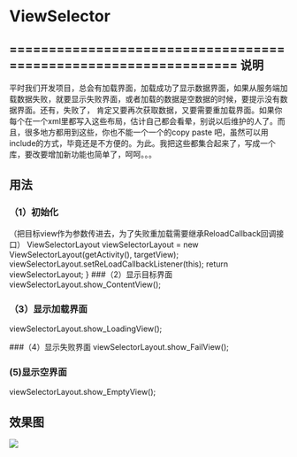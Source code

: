# ViewSelector
================================================================
说明
------------------------------------------------------------------
   平时我们开发项目，总会有加载界面，加载成功了显示数据界面，如果从服务端加载数据失败，就要显示失败界面，或者加载的数据是空数据的时候，要提示没有数据界面。还有，失败了，
肯定又要再次获取数据，又要需要重加载界面。如果你每个在一个xml里都写入这些布局，估计自己都会看晕，别说以后维护的人了。而且，很多地方都用到这些，你也不能一个一个的copy paste
吧，虽然可以用include的方式，毕竟还是不方便的。为此。我把这些都集合起来了，写成一个库，要改要增加新功能也简单了，呵呵。。。

用法
--------------------------------------------------
### （1）初始化
（把目标view作为参数传进去，为了失败重加载需要继承ReloadCallback回调接口）
ViewSelectorLayout viewSelectorLayout = new ViewSelectorLayout(getActivity(), targetView);
		viewSelectorLayout.setReLoadCallbackListener(this);
		return viewSelectorLayout;
	}
###（2）显示目标界面
 viewSelectorLayout.show_ContentView();

### （3）显示加载界面
viewSelectorLayout.show_LoadingView();

###（4）显示失败界面
 viewSelectorLayout.show_FailView();

### (5)显示空界面
viewSelectorLayout.show_EmptyView();


	
效果图
-----------------------------------------------------------	
![](http://www.apkbus.com/data/attachment/forum/201504/03/113645d78y7514el74e1ff.gif)


